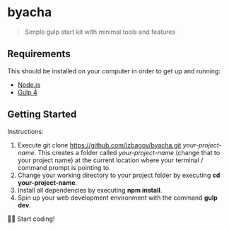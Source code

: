 # byacha

> Simple gulp start kit with minimal tools and features

## Requirements

This should be installed on your computer in order to get up and running:

* [Node.js](https://nodejs.org/)
* [Gulp 4](http://gulpjs.com)

## Getting Started

Instructions:

1. Execute git clone https://github.com/izbagov/byacha.git *your-project-name*. This creates a folder called *your-project-name* (change that to your project name) at the current location where your terminal / command prompt is pointing to.
2. Change your working directory to your project folder by executing **cd your-project-name**.
3. Install all dependencies by executing **npm install**.
4. Spin up your web development environment with the command **gulp dev**.

👨‍💻 Start coding!
